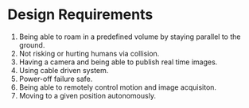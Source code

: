 # Design Requirements

1. Being able to roam in a predefined volume by staying parallel to the ground.
2. Not risking or hurting humans via collision.
3. Having a camera and being able to publish real time images.
4. Using cable driven system.
5. Power-off failure safe.
6. Being able to remotely control motion and image acquisiton.
7. Moving to a given position autonomously.
